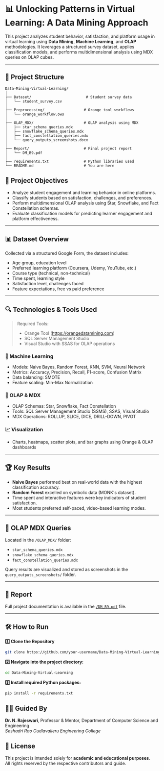 # 📊 Unlocking Patterns in Virtual Learning: A Data Mining Approach

This project analyzes student behavior, satisfaction, and platform usage in virtual learning using **Data Mining**, **Machine Learning**, and **OLAP** methodologies. It leverages a structured survey dataset, applies classification models, and performs multidimensional analysis using MDX queries on OLAP cubes.

---

## 📁 Project Structure

```text
Data-Mining-Virtual-Learning/
│
├── Dataset/                         # Student survey data
│   └── student_survey.csv
│
├── Preprocessing/                  # Orange tool workflows
│   └── orange_workflow.ows
│
├── OLAP_MDX/                       # OLAP analysis using MDX
│   ├── star_schema_queries.mdx
│   ├── snowflake_schema_queries.mdx
│   ├── fact_constellation_queries.mdx
│   └── query_outputs_screenshots.docx 
│
├── Report/                         # Final project report
│   └── DM_B9.pdf
│
├── requirements.txt                # Python libraries used
└── README.md                       # You are here

```

## 🎯 Project Objectives

- Analyze student engagement and learning behavior in online platforms.
- Classify students based on satisfaction, challenges, and preferences.
- Perform multidimensional OLAP analysis using Star, Snowflake, and Fact Constellation schemas.
- Evaluate classification models for predicting learner engagement and platform effectiveness.

---

## 📊 Dataset Overview

Collected via a structured Google Form, the dataset includes:

- Age group, education level
- Preferred learning platform (Coursera, Udemy, YouTube, etc.)
- Course type (technical, non-technical)
- Time spent, learning style
- Satisfaction level, challenges faced
- Feature expectations, free vs paid preference

---

## 🔍 Technologies & Tools Used

> Required Tools:
> - Orange Tool (https://orangedatamining.com)
> - SQL Server Management Studio
> - Visual Studio with SSAS for OLAP operations

### 🔢 Machine Learning 
- Models: Naive Bayes, Random Forest, KNN, SVM, Neural Network
- Metrics: Accuracy, Precision, Recall, F1-score, Confusion Matrix
- Data balancing: SMOTE
- Feature scaling: Min-Max Normalization

### 🧮 OLAP & MDX
- OLAP Schemas: Star, Snowflake, Fact Constellation
- Tools: SQL Server Management Studio (SSMS), SSAS, Visual Studio
- MDX Operations: ROLLUP, SLICE, DICE, DRILL-DOWN, PIVOT

### 📈 Visualization
- Charts, heatmaps, scatter plots, and bar graphs using Orange & OLAP dashboards

---

## 🏆 Key Results

- **Naive Bayes** performed best on real-world data with the highest classification accuracy.
- **Random Forest** excelled on symbolic data (MONK's dataset).
- Time spent and interactive features were key indicators of student satisfaction.
- Most students preferred self-paced, video-based learning modes.

---

## 📌 OLAP MDX Queries

Located in the `/OLAP_MDX/` folder:
- `star_schema_queries.mdx`
- `snowflake_schema_queries.mdx`
- `fact_constellation_queries.mdx`

Query results are visualized and stored as screenshots in the `query_outputs_screenshots/` folder.

---

## 📄 Report

Full project documentation is available in the [`/DM_B9.pdf`](./DM_B9.pdf) file.

---

## 🛠️ How to Run

**1️⃣ Clone the Repository**
```bash
git clone https://github.com/your-username/Data-Mining-Virtual-Learning.git
```

**2️⃣ Navigate into the project directory:**
   ```bash
   cd Data-Mining-Virtual-Learning

   ```
**3️⃣ Install required Python packages:**
   ```bash
   pip install -r requirements.txt


   ```


## 🧑‍🏫 Guided By

**Dr. N. Rajeswari**, Professor & Mentor, Department of Computer Science and Engineering  
*Seshadri Rao Gudlavalleru Engineering College*

## 📝 License

This project is intended solely for **academic and educational purposes**.  
All rights reserved by the respective contributors and guide.






